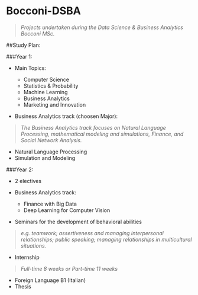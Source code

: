 # Bocconi-DSBA
>*Projects undertaken during the Data Science & Business Analytics Bocconi MSc.*

##Study Plan:

###Year 1:
- Main Topics:

  - Computer Science
  - Statistics & Probability
  - Machine Learning
  - Business Analytics
  - Marketing and Innovation

- Business Analytics track (choosen Major):
>*The Business Analytics track focuses on Natural Language Processing, mathematical modeling and simulations, Finance, and Social Network Analysis.*

  - Natural Language Processing
  - Simulation and Modeling 

###Year 2:

- 2 electives

- Business Analytics track:
  - Finance with Big Data
  - Deep Learning for Computer Vision

- Seminars for the development of behavioral abilities 
>*e.g. teamwork; assertiveness and managing interpersonal relationships; public speaking; managing relationships in multicultural situations.*
- Internship
>*Full-time 8 weeks or Part-time 11 weeks*
- Foreign Language B1 (Italian)
- Thesis
